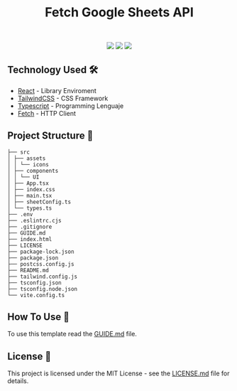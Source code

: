 <h1 align="center">Fetch Google Sheets API</h1>

<div align="center">
</div> <br>

<p align="center">
<img src="https://img.shields.io/badge/react-white?style=for-the-badge&logo=react"></img>
<img src="https://img.shields.io/badge/tailwindcss-white?style=for-the-badge&logo=tailwindcss"></img>
<img src="https://img.shields.io/badge/typescript-3178C6?style=for-the-badge&logo=typescript&logoColor=white"></img>

## Technology Used 🛠️

- [React](https://react.dev/) - Library Enviroment
- [TailwindCSS](https://tailwindcss.com/) - CSS Framework
- [Typescript](https://www.typescriptlang.org/) - Programming Lenguaje
- [Fetch](https://developer.mozilla.org/en-US/docs/Web/API/Fetch_API/Using_Fetch) - HTTP Client


## Project Structure 📂

```
├── src
│ ├── assets
│ │ └── icons
│ ├── components
│ │ └── UI
│ ├── App.tsx
│ ├── index.css
│ ├── main.tsx
│ ├── sheetConfig.ts
│ └── types.ts
├── .env
├── .eslintrc.cjs
├── .gitignore
├── GUIDE.md
├── index.html
├── LICENSE
├── package-lock.json
├── package.json
├── postcss.config.js
├── README.md
├── tailwind.config.js
├── tsconfig.json
├── tsconfig.node.json
└── vite.config.ts
```

## How To Use 🔧

To use this template read the [GUIDE.md](./GUIDE.md) file.

## License 📄

This project is licensed under the MIT License - see the [LICENSE.md](./LICENSE) file for details.